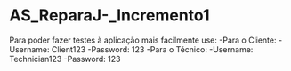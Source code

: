 # AS_ReparaJ-_Incremento1
Para poder fazer testes à aplicação mais facilmente use:
-Para o Cliente:
  -Username: Client123
  -Password: 123
-Para o Técnico:
  -Username: Technician123
  -Password: 123
